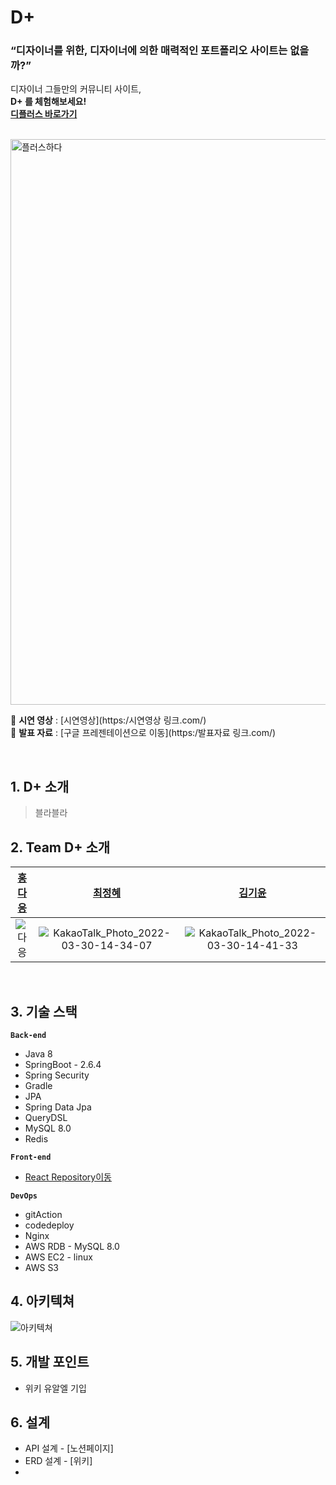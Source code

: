 
# D+ 

### **“디자이너를 위한, 디자이너에 의한 매력적인 포트폴리오 사이트는 없을까?”**

디자이너 그들만의 커뮤니티 사이트, <br>
**D+ 를 체험해보세요!<br>
[디플러스 바로가기](https:/링크.com/)**<br>

<br>
<img width="905" alt="플러스하다" src="https://user-images.githubusercontent.com/79740505/161507027-ac3024b5-44cb-48e2-a1b8-f2f609336e97.png">

📌 **시연 영상** : [시연영상](https:/시연영상 링크.com/) <br>
📌 **발표 자료** : [구글 프레젠테이션으로 이동](https:/발표자료 링크.com/)

<br>

## 1. D+ 소개
> 블라블라

## 2. Team D+ 소개
|  [홍다응](https://github.com/Allaccpet12)  |  [최정혜](https://github.com/RobiiinChoi)  |  [김기윤](https://github.com/keeeeeey) | 
| :----------: |  :--------:  |  :---------: | 
| ![다응](https://user-images.githubusercontent.com/79740505/161508788-489b64ff-2b87-4ab1-b1a4-ce8d34fb18e3.png)| ![KakaoTalk_Photo_2022-03-30-14-34-07](https://user-images.githubusercontent.com/79740505/161509052-e061d894-e441-4f5d-8987-2a8c82eea643.png) | ![KakaoTalk_Photo_2022-03-30-14-41-33](https://user-images.githubusercontent.com/79740505/161509182-6a56457f-b0e6-45f0-b40e-d95cbf48619c.png)

<br>

## 3. 기술 스택
**`Back-end`**
- Java 8 
- SpringBoot - 2.6.4
- Spring Security
- Gradle
- JPA
- Spring Data Jpa
- QueryDSL
- MySQL 8.0
- Redis

**`Front-end`**
- [React Repository이동](https://github.com/https-github-com-Allaccept12/D_Team_Front)

**`DevOps`**
- gitAction 
- codedeploy
- Nginx
- AWS RDB - MySQL 8.0
- AWS EC2 - linux
- AWS S3

## 4. 아키텍쳐
![아키텍쳐](https://user-images.githubusercontent.com/79740505/161596891-9d62feb4-8f53-496b-9347-61debdc803af.PNG)

## 5. 개발 포인트
- 위키 유알엘 기입

## 6. 설계
- API 설계 - [노션페이지]
- ERD 설계 - [위키]
- 








